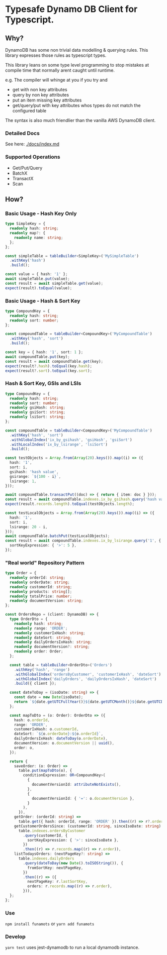 # Typesafe Dynamo DB Client for Typescript.

## Why?

DynamoDB has some non trivial data modelling & querying rules. This library expresses those rules as typescript types.

This library leans on some type level programming to stop mistakes at compile time that normally arent caught until runtime.

e.g. The compiler will whinge at you if you try and

- get with non key attributes
- query by non key attributes
- put an item missing key attributes
- get/query/put with key attributes whos types do not match the configured table

The syntax is also much friendlier than the vanilla AWS DynamoDB client.

### Detailed Docs

See here: [./docs/index.md](./docs/index.md)

### Supported Operations

- Get/Put/Query
- BatchX
- TransactX
- Scan

## How?

### Basic Usage - Hash Key Only

```typescript
type SimpleKey = {
  readonly hash: string;
  readonly map?: {
    readonly name: string;
  };
};

const simpleTable = tableBuilder<SimpleKey>('MySimpleTable')
  .withKey('hash')
  .build();

const value = { hash: '1' };
await simpleTable.put(value);
const result = await simpleTable.get(value);
expect(result).toEqual(value);
```

### Basic Usage - Hash & Sort Key

```typescript
type CompoundKey = {
  readonly hash: string;
  readonly sort: number;
};

const compoundTable = tableBuilder<CompoundKey>('MyCompoundTable')
  .withKey('hash', 'sort')
  .build();

const key = { hash: '1', sort: 1 };
await compoundTable.put(key);
const result = await compoundTable.get(key);
expect(result?.hash).toEqual(key.hash);
expect(result?.sort).toEqual(key.sort);
```

### Hash & Sort Key, GSIs and LSIs

```typescript
type CompoundKey = {
  readonly hash: string;
  readonly sort: number;
  readonly gsiHash: string;
  readonly gsiSort: string;
  readonly lsiSort: string;
};

const compoundTable = tableBuilder<CompoundKey>('MyCompoundTable')
  .withKey('hash', 'sort')
  .withGlobalIndex('ix_by_gsihash', 'gsiHash', 'gsiSort')
  .withLocalIndex('ix_by_lsirange', 'lsiSort')
  .build();

const testObjects = Array.from(Array(20).keys()).map((i) => ({
  hash: '1',
  sort: i,
  gsihash: 'hash value',
  gsirange: `${100 - i}`,
  lsirange: 1,
}));

await compoundTable.transactPut((doc) => { return { item: doc } }));
const result = await compoundTable.indexes.ix_by_gsihash.query('hash value');
expect(result.records.length).toEqual(testObjects.length);

const testLocalObjects = Array.from(Array(20).keys()).map((i) => ({
  hash: '1',
  sort: i,
  lsirange: 20 - i,
}));
await compoundTable.batchPut(testLocalObjects);
const result = await compoundTable.indexes.ix_by_lsirange.query('1', {
  sortKeyExpression: { '>': 5 },
});
```

### "Real world" Repository Pattern

```typescript
type Order = {
  readonly orderId: string;
  readonly orderDate: string;
  readonly customerId: string;
  readonly products: string[];
  readonly totalPrice: number;
  readonly documentVersion: string;
};

const OrdersRepo = (client: DynamoDB) => {
  type OrderDto = {
    readonly hash: string;
    readonly range: 'ORDER';
    readonly customerIxHash: string;
    readonly dateSort: string;
    readonly dailyOrdersIxHash: string;
    readonly documentVersion?: string;
    readonly order: Order;
  };

  const table = tableBuilder<OrderDto>('Orders')
    .withKey('hash', 'range')
    .withGlobalIndex('ordersByCustomer', 'customerIxHash', 'dateSort')
    .withGlobalIndex('dailyOrders', 'dailyOrdersIxHash', 'dateSort')
    .build({ client });

  const dateToDay = (isoDate: string) => {
    const date = new Date(isoDate);
    return `${date.getUTCFullYear()}${date.getUTCMonth()}${date.getUTCDay()}`;
  };

  const mapToDto = (o: Order): OrderDto => ({
    hash: o.orderId,
    range: 'ORDER',
    customerIxHash: o.customerId,
    dateSort: `${o.orderDate}:${o.orderId}`,
    dailyOrdersIxHash: dateToDay(o.orderDate),
    documentVersion: o.documentVersion || uuid(),
    order: o,
  });

  return {
    saveOrder: (o: Order) =>
      table.put(mapToDto(o), {
        conditionExpression: OR<CompoundKey>(
          {
            documentVersionId: attributeNotExists(),
          },
          {
            documentVersionId: { '=': o.documentVersion },
          }
        ),
      }),
    getOrder: (orderId: string) =>
      table.get({ hash: orderId, range: 'ORDER' }).then((r) => r?.order),
    getCustomerOrdersSince: (customerId: string, sinceIsoDate: string) =>
      table.indexes.ordersByCustomer
        .query(customerId, {
          sortKeyExpression: { '>': sinceIsoDate },
        })
        .then((r) => r.records.map((r) => r.order)),
    listTodaysOrders: (nextPageKey?: string) =>
      table.indexes.dailyOrders
        .query(dateToDay(new Date().toISOString()), {
          fromSortKey: nextPageKey,
        })
        .then((r) => ({
          nextPageKey: r.lastSortKey,
          orders: r.records.map((r) => r.order),
        })),
  };
};
```

### Use

`npm install funamots`
or
`yarn add funamots`

### Develop

`yarn test` uses jest-dynamodb to run a local dynamodb instance.
